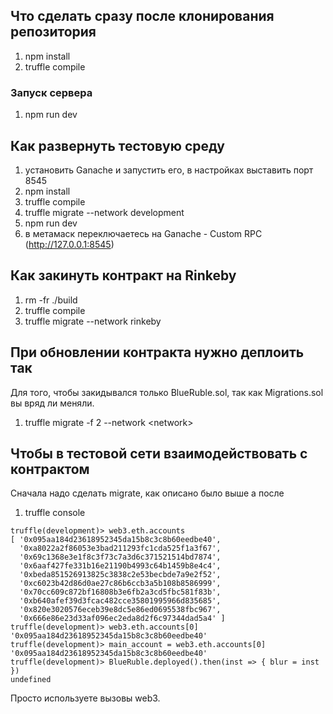 ## Что сделать сразу после клонирования репозитория

1. npm install
2. truffle compile

### Запуск сервера

1. npm run dev

## Как развернуть тестовую среду

1. установить Ganache и запустить его, в настройках выставить порт 8545
2. npm install
3. truffle compile
4. truffle migrate --network development
5. npm run dev
6. в метамаск переключаетесь на Ganache - Custom RPC (http://127.0.0.1:8545)

## Как закинуть контракт на Rinkeby

1. rm -fr ./build
2. truffle compile
3. truffle migrate --network rinkeby

## При обновлении контракта нужно деплоить так

Для того, чтобы закидывался только BlueRuble.sol, так как Migrations.sol вы вряд ли меняли.

1. truffle migrate -f 2 --network \<network\>
 
## Чтобы в тестовой сети взаимодействовать с контрактом

Сначала надо сделать migrate, как описано было выше а после

1. truffle console

```
truffle(development)> web3.eth.accounts
[ '0x095aa184d23618952345da15b8c3c8b60eedbe40',
  '0xa8022a2f86053e3bad211293fc1cda525f1a3f67',
  '0x69c1368e3e1f8c3f73c7a3d6c371521514bd7874',
  '0x6aaf427fe331b16e21190b4993c64b1459b8e4c4',
  '0xbeda851526913825c3838c2e53becbde7a9e2f52',
  '0xc6023b42d86d0ae27c86b6ccb3a5b108b8586999',
  '0x70cc609c872bf16808b3e6fb2a3cd5fbc581f83b',
  '0xb640afef39d3fcac482cce35801995966d835685',
  '0x820e3020576eceb39e8dc5e86ed0695538fbc967',
  '0x666e86e23d33af096ec2eda8d2f6c97344dad5a4' ]
truffle(development)> web3.eth.accounts[0]
'0x095aa184d23618952345da15b8c3c8b60eedbe40'
truffle(development)> main_account = web3.eth.accounts[0]
'0x095aa184d23618952345da15b8c3c8b60eedbe40'
truffle(development)> BlueRuble.deployed().then(inst => { blur = inst })
undefined
```

Просто используете вызовы web3.
